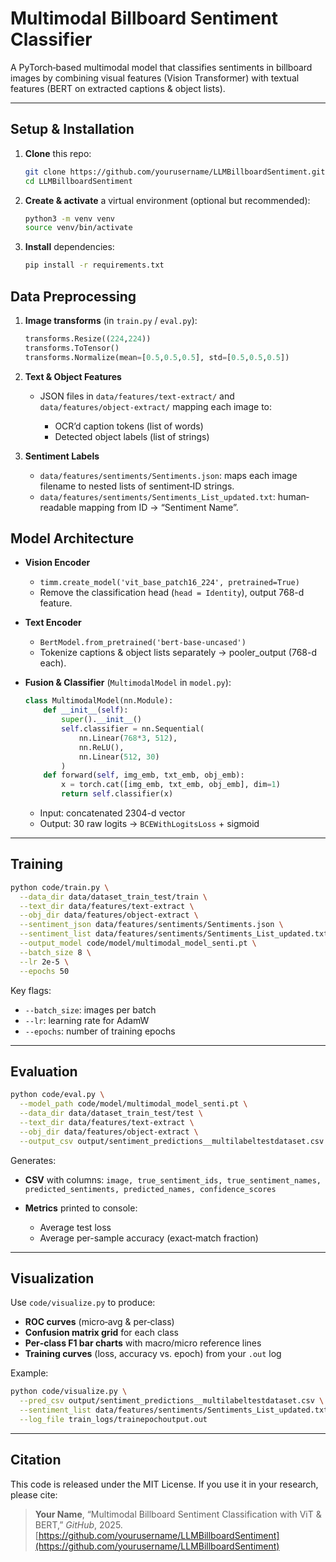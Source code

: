 
# Multimodal Billboard Sentiment Classifier

A PyTorch‐based multimodal model that classifies sentiments in billboard images by combining visual features (Vision Transformer) with textual features (BERT on extracted captions & object lists).


---

## Setup & Installation

1. **Clone** this repo:
   ```bash
   git clone https://github.com/yourusername/LLMBillboardSentiment.git
   cd LLMBillboardSentiment
   ```

2. **Create & activate** a virtual environment (optional but recommended):

   ```bash
   python3 -m venv venv
   source venv/bin/activate
   ```

3. **Install** dependencies:

   ```bash
   pip install -r requirements.txt
   ```

## Data Preprocessing

1. **Image transforms** (in `train.py` / `eval.py`):

   ```python
   transforms.Resize((224,224))
   transforms.ToTensor()
   transforms.Normalize(mean=[0.5,0.5,0.5], std=[0.5,0.5,0.5])
   ```

2. **Text & Object Features**

   * JSON files in
     `data/features/text-extract/` and
     `data/features/object-extract/`
     mapping each image to:

     * OCR’d caption tokens (list of words)
     * Detected object labels (list of strings)

3. **Sentiment Labels**

   * `data/features/sentiments/Sentiments.json`: maps each image filename to nested lists of sentiment‐ID strings.
   * `data/features/sentiments/Sentiments_List_updated.txt`: human‐readable mapping from ID → “Sentiment Name”.


## Model Architecture

* **Vision Encoder**

  * `timm.create_model('vit_base_patch16_224', pretrained=True)`
  * Remove the classification head (`head = Identity`), output 768-d feature.

* **Text Encoder**

  * `BertModel.from_pretrained('bert-base-uncased')`
  * Tokenize captions & object lists separately → pooler\_output (768-d each).

* **Fusion & Classifier** (`MultimodalModel` in `model.py`):

  ```python
  class MultimodalModel(nn.Module):
      def __init__(self):
          super().__init__()
          self.classifier = nn.Sequential(
              nn.Linear(768*3, 512),
              nn.ReLU(),
              nn.Linear(512, 30)
          )
      def forward(self, img_emb, txt_emb, obj_emb):
          x = torch.cat([img_emb, txt_emb, obj_emb], dim=1)
          return self.classifier(x)
  ```

  * Input: concatenated 2304-d vector
  * Output: 30 raw logits → `BCEWithLogitsLoss` + sigmoid

---

## Training

```bash
python code/train.py \
  --data_dir data/dataset_train_test/train \
  --text_dir data/features/text-extract \
  --obj_dir data/features/object-extract \
  --sentiment_json data/features/sentiments/Sentiments.json \
  --sentiment_list data/features/sentiments/Sentiments_List_updated.txt \
  --output_model code/model/multimodal_model_senti.pt \
  --batch_size 8 \
  --lr 2e-5 \
  --epochs 50
```

Key flags:

* `--batch_size`: images per batch
* `--lr`: learning rate for AdamW
* `--epochs`: number of training epochs

---

## Evaluation

```bash
python code/eval.py \
  --model_path code/model/multimodal_model_senti.pt \
  --data_dir data/dataset_train_test/test \
  --text_dir data/features/text-extract \
  --obj_dir data/features/object-extract \
  --output_csv output/sentiment_predictions__multilabeltestdataset.csv
```

Generates:

* **CSV** with columns:
  `image, true_sentiment_ids, true_sentiment_names, predicted_sentiments, predicted_names, confidence_scores`

* **Metrics** printed to console:

  * Average test loss
  * Average per-sample accuracy (exact‐match fraction)

---

## Visualization

Use `code/visualize.py` to produce:

* **ROC curves** (micro‐avg & per‐class)
* **Confusion matrix grid** for each class
* **Per‐class F1 bar charts** with macro/micro reference lines
* **Training curves** (loss, accuracy vs. epoch) from your `.out` log

Example:

```bash
python code/visualize.py \
  --pred_csv output/sentiment_predictions__multilabeltestdataset.csv \
  --sentiment_list data/features/sentiments/Sentiments_List_updated.txt \
  --log_file train_logs/trainepochoutput.out
```

---

## Citation

This code is released under the MIT License.
If you use it in your research, please cite:

> **Your Name**, “Multimodal Billboard Sentiment Classification with ViT & BERT,” *GitHub*, 2025.
> [https://github.com/yourusername/LLMBillboardSentiment](https://github.com/yourusername/LLMBillboardSentiment)

